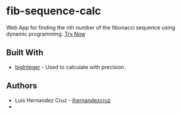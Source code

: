 # fib-sequence-calc

Web App for finding the nth number of the fibonacci sequence using dynamic programming.
[Try Now](http://lhernandezcruz.github.io/fib-sequence-calc)

## Built With
* [bigInteger](https://github.com/peterolson/BigInteger.js/) - Used to calculate with precision.

## Authors
* Luis Hernandez Cruz - [lhernandezcruz](https://github.com/lhernandezcruz)
* 

